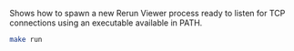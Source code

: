 <!--[metadata]
title = "Spawn viewer"
tags = ["Spawn"]
-->


Shows how to spawn a new Rerun Viewer process ready to listen for TCP connections using an executable available in PATH.

```bash
make run
```
